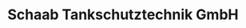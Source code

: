 ---
title: "Schaab Tankschutztechnik GmbH"
url: /fichtenberg/schaab-tankschutztechnik-gmbh/
shop: Allgemein
---